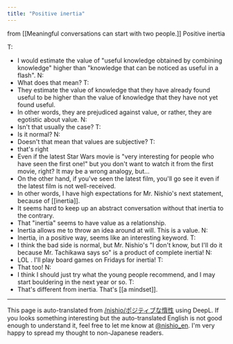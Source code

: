 ```yaml
---
title: "Positive inertia"
---
```


from  [[Meaningful conversations can start with two people.]]
Positive inertia

T:
- I would estimate the value of "useful knowledge obtained by combining knowledge" higher than "knowledge that can be noticed as useful in a flash".
N:
- What does that mean?
T:
- They estimate the value of knowledge that they have already found useful to be higher than the value of knowledge that they have not yet found useful.
- In other words, they are prejudiced against value, or rather, they are egotistic about value.
N:
- Isn't that usually the case?
T:
- Is it normal?
N:
- Doesn't that mean that values are subjective?
T:
- that's right
- Even if the latest Star Wars movie is "very interesting for people who have seen the first one!" but you don't want to watch it from the first movie, right? It may be a wrong analogy, but...
- On the other hand, if you've seen the latest film, you'll go see it even if the latest film is not well-received.
- In other words, I have high expectations for Mr. Nishio's next statement, because of [[inertia]].
- It seems hard to keep up an abstract conversation without that inertia to the contrary.
- That "inertia" seems to have value as a relationship.
- Inertia allows me to throw an idea around at will. This is a value.
N:
- Inertia, in a positive way, seems like an interesting keyword.
T:
- I think the bad side is normal, but Mr. Nishio's "I don't know, but I'll do it because Mr. Tachikawa says so" is a product of complete inertia!
N:
- LOL . I'll play board games on Fridays for inertia!
T:
- That too!
N:
- I think I should just try what the young people recommend, and I may start bouldering in the next year or so.
T:
- That's different from inertia. That's [[a mindset]].


---
This page is auto-translated from [/nishio/ポジティブな惰性](https://scrapbox.io/nishio/ポジティブな惰性) using DeepL. If you looks something interesting but the auto-translated English is not good enough to understand it, feel free to let me know at [@nishio_en](https://twitter.com/nishio_en). I'm very happy to spread my thought to non-Japanese readers.